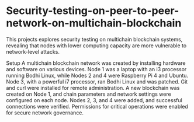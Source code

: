 # Security-testing-on-peer-to-peer-network-on-multichain-blockchain

This projects explores security testing on multichain blockchain systems, revealing that nodes with lower computing capacity are more vulnerable to network-level attacks.

Setup
A multichain blockchain network was created by installing hardware and software on various devices. Node 1 was a laptop with an i3 processor running Bodhi Linux, while Nodes 2 and 4 were Raspberry Pi 4 and Ubuntu. Node 3, with a powerful i7 processor, ran Bodhi Linux and was patched. Git and curl were installed for remote administration. A new blockchain was created on Node 1, and chain parameters and network settings were configured on each node. Nodes 2, 3, and 4 were added, and successful connections were verified. Permissions for critical operations were enabled for secure network governance.
